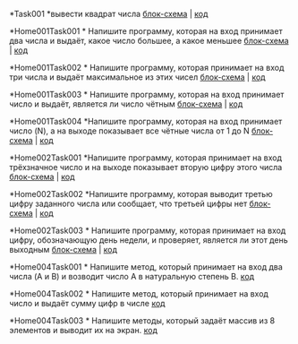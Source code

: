 *Task001 *вывести квадрат числа [блок-схема](SEMINAR/../Task001/example.drawio.png) | [код](SEMINAR/../Task001/Program.cs)

*Home001Task001 * Напишите программу, которая на вход принимает два числа и выдаёт, какое число большее, а какое меньшее [блок-схема](SEMINAR/../Home001Task001/example.drawio.png) | [код](SEMINAR/../Home001Task001/Program.cs)


*Home001Task002 * Напишите программу, которая принимает на вход три числа и выдаёт максимальное из этих чисел [блок-схема](seminar/../Home001Task002/example.drawio.png) | [код](seminar/../Home001Task002/Program.cs)

*Home001Task003 * Напишите программу, которая на вход принимает число и выдаёт, является ли число чётным [блок-схема](seminar/../Home001Task003/example.drawio.png) | [код](seminar/../Home001Task003/Program.cs)

*Home001Task004 *Напишите программу, которая на вход принимает число (N), а на выходе показывает все чётные числа от 1 до N [блок-схема](seminar/../Home001Task004/example.drawio.png) | [код](seminar/../Home001Task004/Program.cs)

*Home002Task001 *Напишите программу, которая принимает на вход трёхзначное число и на выходе показывает вторую цифру этого числа [блок-схема](Seminar/../Home002Task001/example.drawio.png) | [код](seminar/../Home002Task001/Program.cs)

*Home002Task002 *Напишите программу, которая выводит третью цифру заданного числа или сообщает, что третьей цифры нет [блок-схема](seminar/../Home002Task002/example.drawio.png) | [код](seminar/../Home002Task002/Program.cs)

*Home002Task003 * Напишите программу, которая принимает на вход цифру, обозначающую день недели, и проверяет, является ли этот день выходным [блок-схема](seminar/../Home002Task003/example.drawio.png) | [код](seminar/../Home002Task003/Program.cs)

*Ноme004Task001 * Напишите метод, который принимает на вход два числа (A и B) и возводит число A в натуральную степень B. [код](Home004Task001/Program.cs)

*Ноme004Task002 * Напишите метод, который принимает на вход число и выдаёт сумму цифр в числе [код](Home004Task002/Program.cs)

*Ноme004Task003 * Напишите методы, который задаёт массив из 8 элементов и выводит их на экран. [код](Home004Task003/Program.cs)